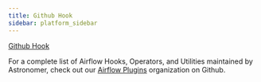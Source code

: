 ```yaml
---
title: Github Hook
sidebar: platform_sidebar
---
```


[Github Hook](https://github.com/airflow-plugins/github_plugin/blob/master/hooks/github_hook.py)

For a complete list of Airflow Hooks, Operators, and Utilities maintained by Astronomer, check out our [Airflow Plugins](https://github.com/airflow-plugins?utf8=%E2%9C%93&q=&type=&language=) organization on Github.
